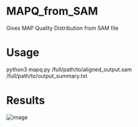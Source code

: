 # MAPQ_from_SAM

Gives MAP Quality Distribution from SAM file

# Usage 

python3 mapq.py /full/path/to/aligned_output.sam /full/path/to/output_summary.txt

# Results

![image](https://github.com/user-attachments/assets/61a1bfbd-6ed8-495b-8212-a2d13ef9ac75)
